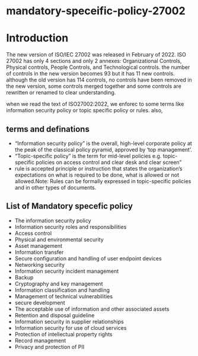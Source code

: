 # mandatory-speceific-policy-27002
# Introduction
The new version of ISO/IEC 27002 was released in February of 2022. ISO 27002 has only 4 sections and only 2 annexes: Organizational Controls, Physical controls, People Controls, and Technological controls.
the number of controls in the new version becomes 93 but it has 11 new controls. although the old version has 114 controls, no controls have been removed in the new version, some controls merged together and some controls are rewritten or renamed to clear understanding.

when we read the text of ISO27002:2022, we enforec to some terms like information security policy or topic specific policy or rules. also, 

## terms and definations
- “Information security policy” is the overall, high-level corporate policy at the peak of the classical policy pyramid, approved by ‘top management’.
- “Topic-specific policy” is the term for mid-level policies e.g. topic-specific policies on access control and clear desk and clear screen” 
- rule is accepted principle or instruction that states the organization’s expectations on what is required to be done, what is allowed or not allowed.Note: Rules can be formally expressed in topic-specific policies and in other types of documents.

## List of Mandatory specefic policy

- The information security policy
- Information security roles and responsibilities
- Access control
- Physical and environmental security 
- Asset management
- Information transfer
- Secure configuration and handling of user endpoint devices
- Networking security
- Information security incident management
- Backup
- Cryptography and key management
- Information classification and handling
- Management of technical vulnerabilities
- secure development
- The acceptable use of information and other associated assets
- Retention and disposal guideline
- Information security in supplier relationships
- Information security for use of cloud services
- Protection of intellectual property rights
- Record management
- Privacy and protection of PII
